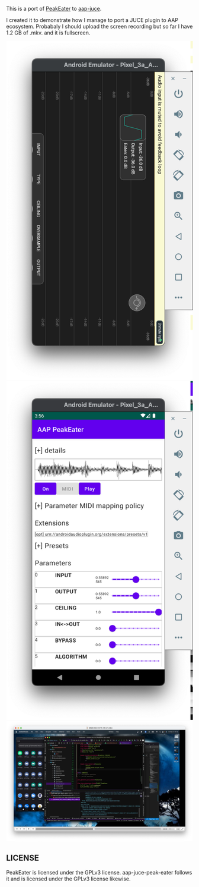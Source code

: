 This is a port of [PeakEater](https://github.com/vvvar/PeakEater) to [aap-juce](https://github.com/atsushieno/aap-juce).

I created it to demonstrate how I manage to port a JUCE plugin to AAP ecosystem. Probabaly I should upload the screen recording but so far I have 1.2 GB of .mkv. and it is fullscreen.

![PeakEater on Android (original juce GUI)](docs/images/peak-eater-juce-ui.png)
![PeakEater on aaphostsample](docs/images/peak-eater-aap.png)
![sshot of AAP porting workflow](docs/images/peak-eater-hacking.png)

## LICENSE

PeakEater is licensed under the GPLv3 license. aap-juce-peak-eater follows it and is licensed under the GPLv3 license likewise.
